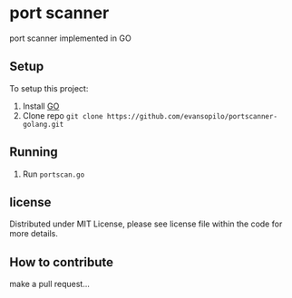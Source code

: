 # port scanner
port scanner implemented in GO

## Setup
To setup this project:

1. Install [GO](https://golang.org/doc/install)
2. Clone repo `git clone https://github.com/evansopilo/portscanner-golang.git`

## Running
1. Run `portscan.go`

## license
Distributed under MIT License, please see license file within the code for more details.

## How to contribute
make a pull request...
